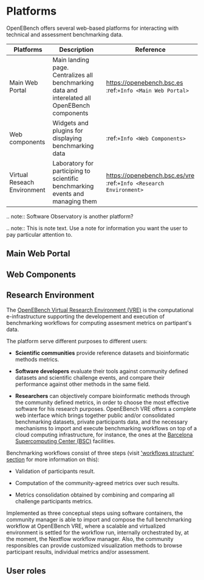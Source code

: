 # Platforms

OpenEBench offers several web-based platforms for interacting with technical and assessment benchmarking data.

| Platforms 	|  Description 	|  Reference 	|
| ---	         | ---		         | ---	         |
| Main Web Portal |  Main landing page. Centralizes all benchmarking data and interelated all OpenEBench components	| https://openebench.bsc.es <br/> :ref:`+Info <Main Web Portal>` |
| Web components  |  Widgets and plugins for displaying benchmarking data | :ref:`+Info <Web Components>` |
| Virtual Reseach Environment  	|  Laboratory for participing to scientific benchmarking events and managing them	| https://openebench.bsc.es/vre <br/> :ref:`+Info <Research Environment>` 	|

.. note::
   Software Observatory is another platform?

.. note::
   This is note text. Use a note for information you want the user to
   pay particular attention to.
   
## Main Web Portal

## Web Components

## Research Environment
The [OpenEBench Virtual Research Environment (VRE)](https://openebench.bsc.es/vre) is the computational e-infrastructure supporting the developement and execution of benchmarking workflows for computing assesment metrics on partipant's data.

The platform serve different purposes to different users:

-   **Scientific communities** provide reference datasets and bioinformatic methods metrics.

-   **Software developers** evaluate their tools against community defined datasets and scientific challenge events, and compare their performance against other methods in the same field.

-   **Researchers** can objectively compare bioinformatic methods through the community defined metrics, in order to choose the most effective software for his research purposes.
OpenEBench VRE offers a complete web interface which brings together public and/or consolidated benchmarking datasets, private participants data, and the necessary mechanisms to import and execute benchmarking workflows on top of a cloud computing infrastructure, for instance, the ones at the [Barcelona Supercomputing Center (BSC)](https://www.bsc.es/)
facilities.



Benchmarking workflows consist of three steps (visit ['workflows
structure' section](#workflows-structure) for more information on this):

-   Validation of participants result.

-   Computation of the community-agreed metrics over such results.

-   Metrics consolidation obtained by combining and comparing all challenge participants metrics.

Implemented as three conceptual steps using software containers, the
community manager is able to import and compose the full benchmarking
workflow at OpenEBench VRE, where a scalable and virtualized environment
is settled for the workflow run, internally orchestrated by, at the
moment, the Nextflow workflow manager. Also, the community responsibles
can provide customized visualization methods to browse participant
results, individual metrics and/or assessment.

## User roles
